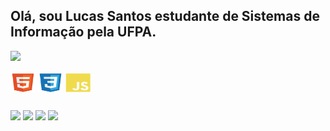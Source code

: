 ## Olá, sou Lucas Santos estudante de Sistemas de Informação pela UFPA.
<div>
  <a href: "https://github.com/DEV-LUK4Z">
  <img height="180em" src="https://github-readme-stats.vercel.app/api?username=DEV-LUK4Z&show_icons=true&theme=chartreuse-dark&include_all_commits=true&count_private=true"/>
</div>
<div style="display: inline_block"><br>
  <img align="center" alt="LUK4Z-HTML" height="30" width="40" src="https://raw.githubusercontent.com/devicons/devicon/master/icons/html5/html5-original.svg">
  <img align="center" alt="LUK4Z-CSS" height="30" width="40" src="https://raw.githubusercontent.com/devicons/devicon/master/icons/css3/css3-original.svg">
  <img align="center" alt="LUK4Z-Js" height="30" width="40" src="https://raw.githubusercontent.com/devicons/devicon/master/icons/javascript/javascript-plain.svg">
</div>

  ##
<div>
  <a href: "https://www.linkedin.com/in/lucas-nao-sabe/" target="_blank"><img src="https://img.shields.io/badge/LinkedIn-0077B5?style=for-the-badge&logo=linkedin&logoColor=white"></a>
  <a href: "https://www.facebook.com/lucas.nao.sabe/" target="_blank"><img src="https://img.shields.io/badge/Facebook-1877F2?style=for-the-badge&logo=facebook&logoColor=white"></a>
  <a href: "https://twitter.com/lucas_nao_sabe" target="_blank"><img src="https://img.shields.io/badge/Twitter-1DA1F2?style=for-the-badge&logo=twitter&logoColor=white"></a>
  <a href: "https://www.instagram.com/lucas.nao.sabe/" target="_blank"><img src="https://img.shields.io/badge/-Instagram-%23E4405F?style=for-the-badge&logo=instagram&logoColor=white" target="_blank"><a/>
</div> 

 

